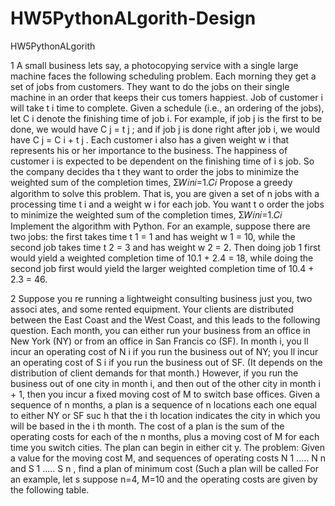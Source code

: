 # HW5PythonALgorith-Design
HW5PythonALgorith

1
A small business lets say, a photocopying service with a single large machine faces the
following scheduling problem. Each morning they get a set of jobs from customers. They want
to do the jobs on their single machine in an order that keeps their cus tomers happiest. Job of
customer i will take t i time to complete. Given a schedule (i.e., an ordering of the jobs), let C i
denote the finishing time of job i. For example, if job j is the first to be done, we would have C j
= t j ; and if job j is done right after job i, we would have C j = C i + t j . Each customer i also has a
given weight w i that represents his or her importance to the business. The happiness of
customer i is expected to be dependent on the finishing time of i s job. So the company decides
tha t they want to order the jobs to minimize the weighted sum of the completion times,
Σ𝑊𝑖𝑛𝑖=1.𝐶𝑖
Propose a greedy algorithm to solve this problem. That is, you are given a set of n jobs with a
processing time t i and a weight w i for each job. You want t o order the jobs to minimize the
weighted sum of the completion times, Σ𝑊𝑖𝑛𝑖=1.𝐶𝑖 Implement the algorithm with Python.
For an example, suppose there are two jobs: the first takes time t
1 = 1 and has weight w 1 = 10,
while the second job takes time t 2 = 3 and has weight w 2 = 2. Then doing job 1 first would yield a
weighted completion time of 10.1 + 2.4 = 18, while doing the second job first would yield the larger
weighted completion time of 10.4 + 2.3 = 46.



2
Suppose you re running a lightweight consulting business just you, two associ ates, and
some rented equipment. Your clients are distributed between the East Coast and the West Coast,
and this leads to the following question. Each month, you can either run your business from an
office in New York (NY) or from an office in San Francis co (SF). In month i, you ll incur an
operating cost of N i if you run the business out of NY; you ll incur an operating cost of S i if
you run the business out of SF. (It depends on the distribution of client demands for that month.)
However, if you run the business out of one city in month i, and then out of the other city in
month i + 1, then you incur a fixed moving cost of M to switch base offices.
Given a sequence of n months, a plan is a sequence of n locations
each one equal to either NY
or SF suc h that the i th location indicates the city in which you will be based in the i th month.
The cost of a plan is the sum of the operating costs for each of the n months, plus a moving cost
of M for each time you switch cities. The plan can begin in either cit y.
The problem:
Given a value for the moving cost M, and sequences of operating costs
N
1 ..... N n and S 1 ..... S n , find a plan of minimum cost (Such a plan will be called
For an example,
let s suppose n=4, M=10 and the operating costs are given by the following
table.



